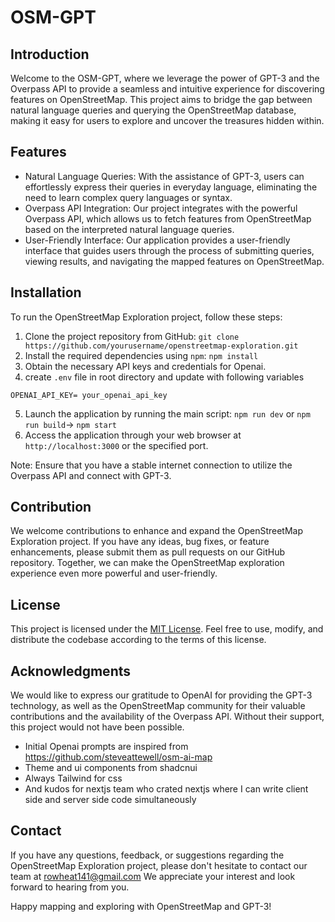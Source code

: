 

OSM-GPT
=====================================================

Introduction
------------

Welcome to the OSM-GPT, where we leverage the power of GPT-3 and the Overpass API to provide a seamless and intuitive experience for discovering features on OpenStreetMap. This project aims to bridge the gap between natural language queries and querying the OpenStreetMap database, making it easy for users to explore and uncover the treasures hidden within.

Features
--------

-   Natural Language Queries: With the assistance of GPT-3, users can effortlessly express their queries in everyday language, eliminating the need to learn complex query languages or syntax.
-   Overpass API Integration: Our project integrates with the powerful Overpass API, which allows us to fetch features from OpenStreetMap based on the interpreted natural language queries.
-   User-Friendly Interface: Our application provides a user-friendly interface that guides users through the process of submitting queries, viewing results, and navigating the mapped features on OpenStreetMap.


Installation
------------

To run the OpenStreetMap Exploration project, follow these steps:

1.  Clone the project repository from GitHub: `git clone https://github.com/yourusername/openstreetmap-exploration.git`
2.  Install the required dependencies using `npm`: `npm install`
3.  Obtain the necessary API keys and credentials for Openai.
4.  create `.env` file in root directory and update with following variables

```
OPENAI_API_KEY= your_openai_api_key

```
5.  Launch the application by running the main script: `npm run dev` or `npm run build`-> `npm start`
6.  Access the application through your web browser at `http://localhost:3000` or the specified port.

Note: Ensure that you have a stable internet connection to utilize the Overpass API and connect with GPT-3.


Contribution
------------

We welcome contributions to enhance and expand the OpenStreetMap Exploration project. If you have any ideas, bug fixes, or feature enhancements, please submit them as pull requests on our GitHub repository. Together, we can make the OpenStreetMap exploration experience even more powerful and user-friendly.

License
-------

This project is licensed under the [MIT License](https://opensource.org/licenses/MIT). Feel free to use, modify, and distribute the codebase according to the terms of this license.

Acknowledgments
----------------

We would like to express our gratitude to OpenAI for providing the GPT-3 technology, as well as the OpenStreetMap community for their valuable contributions and the availability of the Overpass API. Without their support, this project would not have been possible. 
- Initial Openai prompts are inspired from https://github.com/steveattewell/osm-ai-map
- Theme and ui components from shadcnui
- Always Tailwind for css
- And kudos for nextjs team who crated nextjs where I can write client side and server side code simultaneously 
  

Contact
-------

If you have any questions, feedback, or suggestions regarding the OpenStreetMap Exploration project, please don't hesitate to contact our team at rowheat141@gmail.com We appreciate your interest and look forward to hearing from you.

Happy mapping and exploring with OpenStreetMap and GPT-3!